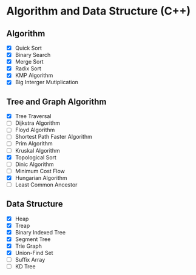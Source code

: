 # Algorithm and Data Structure (C++)
## Algorithm
- [x] Quick Sort
- [x] Binary Search
- [x] Merge Sort
- [x] Radix Sort
- [x] KMP Algorithm
- [x] Big Interger Mutiplication

## Tree and Graph Algorithm
- [x] Tree Traversal
- [ ] Dijkstra Algorithm
- [ ] Floyd Algorithm
- [ ] Shortest Path Faster Algorithm
- [ ] Prim Algorithm
- [ ] Kruskal Algorithm
- [x] Topological Sort
- [ ] Dinic Algorithm
- [ ] Minimum Cost Flow
- [x] Hungarian Algorithm
- [ ] Least Common Ancestor

## Data Structure
- [x] Heap
- [x] Treap
- [x] Binary Indexed Tree
- [x] Segment Tree
- [x] Trie Graph
- [x] Union-Find Set
- [ ] Suffix Array
- [ ] KD Tree
